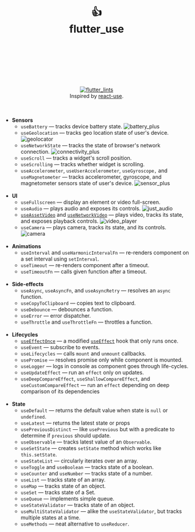 <div align="center">
  <h1>
    <br/>
    <br/>
    👍
    <br />
    flutter_use
    <br />
    <br />
    <br />
    <br />
  </h1>
  <div>
    <br />
    <a href="https://pub.dev/packages/flutter_lints">
      <img src="https://img.shields.io/badge/style-flutter__lints-40c4ff.svg" alt="flutter_lints" />
    </a>
    <br />
    Inspired by <a href="https://github.com/streamich/react-use">react-use</a>.
    <br />
  </div>
  <br />
  <br />
</div>

- **Sensors**
  - `useBattery` &mdash; tracks device battery state. ![battery_plus](https://img.shields.io/badge/required-battery__plus-brightgreen)
  - `useGeolocation` &mdash; tracks geo location state of user's device. ![geolocator](https://img.shields.io/badge/required-geolocator-brightgreen)
  - `useNetworkState` &mdash; tracks the state of browser's network connection. ![connectivity_plus](https://img.shields.io/badge/required-connectivity__plus-brightgreen)
  - `useScroll` &mdash; tracks a widget's scroll position.
  - `useScrolling` &mdash; tracks whether widget is scrolling.
  - `useAccelerometer`, `useUserAccelerometer`, `useGyroscope,` and `useMagnetometer` &mdash; tracks accelerometer, gyroscope, and magnetometer sensors state of user's device. ![sensor_plus](https://img.shields.io/badge/required-sensor__plus-brightgreen)
    <br/>
    <br/>
- **UI**
  - `useFullscreen` &mdash; display an element or video full-screen.
  - `useAudio` &mdash; plays audio and exposes its controls. ![just_audio](https://img.shields.io/badge/required-just__audio-brightgreen)
  - [`useAssetVideo`](./docs/useAssetVideo.md) and [`useNetworkVideo`](./docs/useNetworkVideo.md) &mdash; plays video, tracks its state, and exposes playback controls. ![video_player](https://img.shields.io/badge/required-video__player-brightgreen) 
  - `useCamera` &mdash; plays camera, tracks its state, and its controls. ![camera](https://img.shields.io/badge/required-camera-brightgreen) 
    <br/>
    <br/>
- **Animations**
  - `useInterval` and `useHarmonicIntervalFn` &mdash; re-renders component on a set interval using `setInterval`.
  - `useTimeout` &mdash; re-renders component after a timeout.
  - `useTimeoutFn` &mdash; calls given function after a timeout.
    <br/>
    <br/>
- **Side-effects**
  - `useAsync`, `useAsyncFn`, and `useAsyncRetry` &mdash; resolves an `async` function.
  - `useCopyToClipboard` &mdash; copies text to clipboard.
  - `useDebounce` &mdash; debounces a function.
  - `useError` &mdash; error dispatcher.
  - `useThrottle` and `useThrottleFn` &mdash; throttles a function.
    <br/>
    <br/>
- **Lifecycles**
  - [`useEffectOnce`](./docs/useEffectOnce.md) &mdash; a modified [`useEffect`](https://pub.dev/documentation/flutter_hooks/latest/flutter_hooks/useEffect.html) hook that only runs once.
  - `useEvent` &mdash; subscribe to events.
  - `useLifecycles` &mdash; calls `mount` and `unmount` callbacks.
  - `usePromise` &mdash; resolves promise only while component is mounted.
  - `useLogger` &mdash; logs in console as component goes through life-cycles.
  - `useUpdateEffect` &mdash; run an `effect` only on updates.
  - `useDeepCompareEffect`, `useShallowCompareEffect`, and `useCustomCompareEffect` &mdash; run an `effect` depending on deep comparison of its dependencies
    <br/>
    <br/>
- **State**
  - `useDefault` &mdash; returns the default value when state is `null` or `undefined`.
  - `useLatest` &mdash; returns the latest state or props
  - `usePreviousDistinct` &mdash; like `usePrevious` but with a predicate to determine if `previous` should update.
  - `useObservable` &mdash; tracks latest value of an `Observable`.
  - `useSetState` &mdash; creates `setState` method which works like `this.setState`.
  - `useStateList` &mdash; circularly iterates over an array.
  - `useToggle` and `useBoolean` &mdash; tracks state of a boolean.
  - `useCounter` and `useNumber` &mdash; tracks state of a number.
  - `useList` &mdash; tracks state of an array.
  - `useMap` &mdash; tracks state of an object.
  - `useSet` &mdash; tracks state of a Set.
  - `useQueue` &mdash; implements simple queue.
  - `useStateValidator` &mdash; tracks state of an object.
  - `useMultiStateValidator` &mdash; alike the `useStateValidator`, but tracks multiple states at a time.
  - `useMethods` &mdash; neat alternative to `useReducer`.
